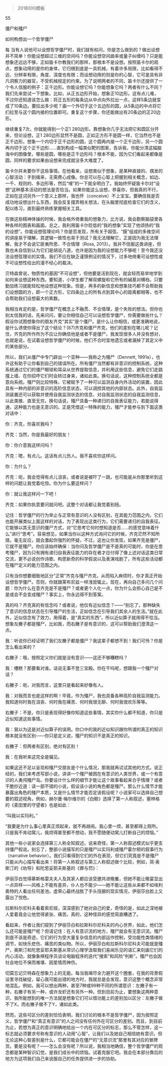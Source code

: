 # 
> 2018000模板


55

僵尸和殭尸

如何构想出一个哲学僵尸


每 当有人说他可以设想哲学僵尸时，我们就有权问，你是怎么做到的？做出设想并不简单！你能设想超过三维的空间吗？你能设想空间曲率或量子纠缠吗？只是能想象还远远不够，正如笛卡尔教我们的那样，那根本不是设想。按照笛卡尔的观点，想象动用的是你的身体，它归根到底是一具机械，有着许多局限，比如看得不远、分辨率有限，角度、深度也有限；而设想动用的则是你的心智，它可是具有非凡洞察力的器官，不受机械规定的约束。为了说明两者的不同，笛卡尔还提供了一个令人信服的例子：正千边形。你能设想它吗？你能想象它吗？两者有什么不同？我们先来尝试一下想象。比如，从正五边形开始，想象正10边形。这有点儿难，不过你还知道该怎么做：将正五形的每条边从中点向外拉出一点，这样5条边就变成了10条边。要拉出多少呢？画一个外切于这个五边形的圆，从5条边的中点将它们拉至与这个圆内接的位置即可。重复这个步骤，你还能做出有20条边的正20边形。



继续重复7次，你就能得到一个正1 280边形。靠想象你几乎无法把它和圆区分开来，但论设想，正1 280边形显然不是圆，正如正方形不是圆一样，它当然也不是正千边形。想象一个内切于正千边形的圆，这个圆再内接一个正千边形，另一个圆再内切于这个正千边形……直到构成一幅类似靶的图案，告诉我，你能分清这幅脑海中的图像里，哪些是圆，哪些是正千边形吗？根本不能，因为它们看起来都像是圆，同样的要求如果由设想来完成就没多大难度了。

笛卡尔并未要你干这些事情。在他看来，设想类似于想象，是某种直接的、偶发的心智活动：手到擒来，无需费心成像。你总可以在心智上把握到相关概念，如边、一千、规则的、多边形等，然后“嗖”的一下就全明白了。我始终怀疑笛卡尔对“设想”这种基本活动的想法是否恰当。如果你能这么设想，恭喜你，但我真的不行，正如在这词另外一个意义上那样，我也怀（conceive）不上宝宝。要确信我是否成功地设想出什么东西，我会反复摆弄相关想法，在头脑里彻底检查它们的含义，配以练习，直到最终熟练掌握相关工具。

在做这些精神体操的时候，我会格外倚重我的想象力，比方说，我会勘察脑袋里各种各样的图表和画面。总之，我利用笛卡尔贬低的“我的想象”实现了他颂扬的“我的设想”。你能设想弦理论吗？你是否发现，所有关于超弦、“膜”组成的多维空间的讲座易于理解，其逻辑一致性也易于测试？我无法理解它，正是因为我无法理解，我才不会说它匪夷所思、不合情理（Ross, 2013）。我并不信服这类讲座，但我也未自信到认为它们是胡说八道，也许是因为我的设想能力不够呢！至今我还没法设想弦理论的实情。我们不应在缺乏谨慎例证的情况下，过多地倚重可设想性或不可设想性给出的漫不经心的裁决。

贝特森曾说，物质性的基因“不可设想”，但他要是活到现在，就会轻而易举地学到如何来设想这种东西。要知道，小学生都了解双螺旋和它所有的碱基对横档，只要勤加练习就能轻松地设想这种现象。但是，再多的新信息和想象技巧都不会帮助我们设想圆的方，即一个正方形，它四条边上的所有点到其中心的距离都相等，也不会帮助我们设想最大的素数。

我相当肯定的是，哲学僵尸在概念上不融贯、不合情理，是个失败的想法。但你也别太信我的话，先来问问，要让你相信自己可以设想哲学僵尸，你需要做些什么？假设你试图想象你的朋友齐克“其实”是个僵尸。是什么让你相信，或更准确地说，是什么诱使你得出了这个结论？(87)齐克和僵尸齐克，他们的差别在哪儿呢？记住，齐克的所作所为不应让你确信他是或者不是僵尸。我发现很多人并没有想对，也就是说，在试着设想哲学僵尸的时候，他们不合时宜地遗忘或者漏掉了其定义中的某些部分。

所以，我们从僵尸中专门辟出一个亚种——我称之为殭尸（Dennett, 1991a），也许这有助于让你看到自己的错误所在。所有僵尸当然都有非意识的控制系统，这种系统通过它们的僵尸眼球和耳朵从世界提取信息，并利用这些信息，避免它们走路撞上墙、在你招呼它们时会转过身来，诸如此类。换句话说，这种控制系统全都是意向系统。殭尸则比较特殊，它被赋予了一种可以监测自身内外活动的装置，因此具有一种内部的非意识的高阶信息状态，可以调控其他的内部状态。此外，自我监测装置还可以获取并使用自我监测状态的信息、对自我监测状态的自我监测信息，以此类推、直至无穷。换句话说，殭尸具备一种递归的自我表征能力，若能说得通，这种能力也是无意识的。正是凭借这一特殊的能力，殭尸才能参与到下面这类对话中：

你：齐克，你喜欢我吗？



齐克：当然，你是我最好的朋友！



你：你介意我这样问吗？



齐克：嗯，有点儿。这话有点儿伤人。我不喜欢你这样问。



你：为什么？



齐克：呃，我会觉得有点儿沮丧，或者说是被吓了一跳，也可能是从你那里听到这样的问题让我觉着吃惊。你为什么要这样问？



你：就让我这样问一下吧！



齐克：如果你执意要问就问吧。这整个对话都让我觉着别扭。



记住：哲学僵尸的行为举止与正常有意识的人没有区别，在其能力范围之内，它们也能开展类似上面这样的对话，为了表现出这类行为，它们需要递归的自我表征。它能够以其无意识的僵尸方式，对“它思考它何时想知道是否……的感觉意味着什么”进行“思考”。容易想见，如果当你以这种方式询问它的时候，齐克茫然不知所措，毫无反应，就会激起你强烈的怀疑，不过，这也让你发现，如果齐克是僵尸，它就不是殭尸。你应该始终确保：当你问及哲学僵尸是不是真的可能时，你是在思考殭尸，因为只有拥有递归自我表征能力的存在者才应付得了像上述对话这类日常交流，更不必说创作诗歌、构思新奇的科学假说以及表演戏剧了，所有这些活动都在殭尸定义的能力范围之内。

只有当你想要细致地区分“正常”齐克与殭尸齐克，从而陷入麻烦时，你才真正开始设想哲学僵尸。否则，你就跟莱布尼兹一样浅尝辄止。现在，再向自己多问几个问题：你为什么在意齐克是不是殭尸？或者更个人化一点，你为什么会担心自己是不是或会不会变成殭尸？事实上，你永远得不到答案。

真的吗？齐克真的有信念吗？或者说，他仅有近似信念？——“别忘了，那种缺失了意识的信息状态在引导殭尸的生活，正如信念在引导我们其余人的生活。”就在此外，近似信念有了效力，用得着，是“真实的东西”，所以近似算子就用得不恰当。想象左撇子都是殭尸，比如我，而右撇子是有意识的，这可以帮助我们澄清这一点。

我：听说你已经证明了我们左撇子都是僵尸？我这辈子都想不到！我们可怜？你是怎么看出来的？



右撇子：哦，按照定义你们就是没有意识——这还不够糟糕吗？



我：槽糕？那要看对谁。话说无事不登三宝殿。你在干吗呢，想跟我一个殭尸对话？



右撇子：呃，对我而言，这里只是看起来好像有人。



我：对我而言也是这样的啊！毕竟，作为殭尸，我也具备各种高阶自我监测能力。我知道何时我在沮丧、何时我在痛苦、何时我很无聊、何时我很欢乐等等。



右撇子：不是，你只是表现得好像你知道这些事情，其实你什么都不知道，你只是近似知道这些事情。



我：我以为这是对近似算子的误用。你口中的我的近似知识跟你所谓的真正的知识根本就没有区别——你只是定义说，殭尸的知识不是真正的知识。



右撇子：但两者有区别，绝对有区别！



我：在我听来这完全是偏见。



如果这还不足以呈现和殭尸交朋友是个什么情况，那我就再试试其他的方式。说正经的，我们来考虑写部小说，讲讲一个殭尸被困在有意识的人类世界，或一个有意识的人勇闯殭尸岛。你要设计什么样的细节才能让这个故事看起来合乎情理？或者干脆抄近道：读一部不错的小说，假设该小说的角色都是殭尸。那么什么情节才能暴露出角色的殭尸本质，又是什么情节才能否定该假设呢？小说家可以选择自己想要的叙述视角，例如，赫尔曼·梅尔维尔的《白鲸》选择了第一人称叙述，塞林格的《麦田里的守望者》也是如此：

“叫我以实玛利。”



“我要是为什么事心里真正烦起来，就不再胡闹。我心里一烦，甚至都得上厕所。只是我不肯动窝儿，我烦得甚至都不想动，我不愿随便动窝儿打断自己的烦恼。”



其他一些小说家会选择第三人称全知叙述。说来奇怪，第一人称叙述模式似乎更支持僵尸假说。别忘了，整部小说描写的只是殭尸以实玛利或殭尸霍尔顿的叙事行为（narrative behavior）。我们只看得到它们的外在表现，但它们究竟是不是殭尸只能从内心描写看出来！将第一人称叙述与第三人称叙述做个比较，例如，简·奥斯汀的《劝导》和陀思妥耶夫斯基的《罪与罚》：

伊丽莎白觉得慕斯格雷夫夫人及其家人都应该受邀共进晚餐，但她不能让晚宴显出一点异样——风格上不能有差异，仆人也不能少——她不能让这些从来都不如埃利奥特的人看出任何差池。虚荣心最终战胜了手头拮据的现实情况，伊丽莎白脸上又露出了悦色。



拉斯科尔尼科夫看着索尼娅，深深感到了她对自己的爱，奇怪的是，如此之深地被人爱着竟会让他觉得紧张、痛苦。真的，这种怪异的感觉简直糟透了。



看起来，作者让我们窥到了伊丽莎白和拉斯科尔尼科夫的内心世界，如此，他们怎么还可能是殭尸呢？但请记住：在人有意识流的地方，殭尸就会有无意识流。殭尸到底不该是奇迹，它们的行为受大量复杂信息的内部运作控制，受功能性类情绪的调节，如快乐悲伤、痛苦的类似物。所以，伊丽莎白和拉斯科尔尼科夫可能就是殭尸，奥斯汀和陀思妥耶夫斯基从常识心理学汲取我们喜闻乐见的语汇来刻画它们的内心活动，就像象棋程序员谈论电脑程序的迭代“搜索”和风险“判断”。殭尸也会因社会地位不保而难堪、因爱情而神伤。

切莫忘记贝特森在想象力上的无能。每当我竭尽全力避开这个圈套，在我的背景假设里寻找破绽，留心我可能出错的地方时，我就总是会发现，意识这整个概念非常地混乱。例如，我可以想出两种，甚至7种或99种不同的所谓意识：左撇子有一种，右撇子有另一种，或许龙虾还有另外一种。但到目前为止，要想象这两种意识，我所能想到的唯一方法就是想象它们可以借功能上的差别加以区分：左撇子做不了X，而右撇子做不了Y，诸如此类。

然而，这些可区分的差别恰恰表明，我们讨论的根本不是哲学僵尸，因为按照定义，哲学僵尸和“真正有意识”的人之间没有任何外在可区分的差别。而且，到目前为止，若想为真正的意识明确地给出一个内在可区分的标志，那么不管怎样，这一标志就必须要求号称有意识的人动用“心智”，让我们以及她自己相信她有意识。但无论这种心智差别是什么，它都可能会在僵尸的“无意识流”那里有其对应的冒牌货。要是没有呢？——怎么会没有呢？所以说，我相当地确信，整个哲学僵尸的观念都是某种智识幻觉，是我们成长中的烦恼。试着克服它吧。我会在本部分靠后的地方为这项我们自己来说服自己的任务提供进一步的协助。




